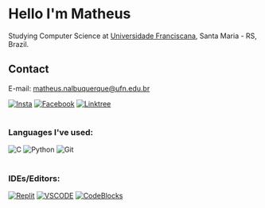 
# Hello I'm Matheus

<p>Studying Computer Science at  <a href="https://www.ufn.edu.br/site/">Universidade Franciscana</a>,  Santa Maria - RS, Brazil.</p>

## Contact
E-mail: matheus.nalbuquerque@ufn.edu.br
<p>
	<a href="https://www.instagram.com/matheus_nogueira.a/" target="_blank"><img alt="Insta" src="https://img.shields.io/badge/Instagram-EA4C89?style=for-the-badge&logo=Instagram&logoColor=white" /></a> 
	<a href="https://www.facebook.com/matheus.nogueiraalbuquerque" target="_blank"><img alt="Facebook" src="https://img.shields.io/badge/Facebook-1877F2?style=for-the-badge&logo=facebook&logoColor=white" /></a> 
	<a href="https://matheusnogueira.netlify.app/" target="_blank"><img alt="Linktree" src="https://img.shields.io/badge/LinkTree-FFFFFF?style=for-the-badge&logo=LinkTree&logoColor=green" /></a> 
</p>

# <h3>Languages ​​I've used:</h3>

<p>
	<img alt="C" src="https://img.shields.io/badge/c-%2300599C.svg?style=flat-square&logo=c&logoColor=white" />
	<img alt="Python" src="https://img.shields.io/badge/-Python-43853d?style=flat-square&logo=python&logoColor=white" />
  <img alt="Git" src="https://img.shields.io/badge/-Git-F05032?style=flat-square&logo=git&logoColor=white" />
  
</p>



# <h3>IDEs/Editors:</h3>
<p>
	<a href="https://replit.com/@MatheusNoguei18" target="_blank"><img alt="Replit" src="https://img.shields.io/badge/Replit-DD1200?style=for-the-badge&logo=Replit&logoColor=white" /></a>
	<a href="https://code.visualstudio.com/" target_blank"><img  alt="VSCODE" src="https://img.shields.io/badge/Visual%20Studio%20Code-0078d7.svg?style=for-the-badge&logo=visual-studio-code&logoColor=white" /></a>
	<a href="https://www.codeblocks.org/downloads/" target_blank"><img  alt="CodeBlocks" src="https://img.shields.io/badge/Code Blocks-FFFFFF.svg?style=for-the-badge&logo=Code Blocks=green&logoColor=white" /></a>

</p>


